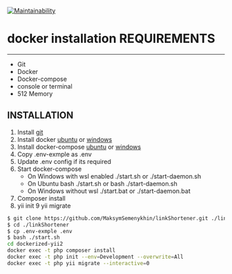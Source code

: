 [![Maintainability](https://api.codeclimate.com/v1/badges/8a8b4d505c1f7ecba52c/maintainability)](https://codeclimate.com/github/MaksymSemenykhin/linkShortener/maintainability)
# docker installation REQUIREMENTS
------------
  - Git
  - Docker 
  - Docker-compose
  - console or terminal
  - 512 Memory 
  
INSTALLATION
------------
1. Install [git](https://git-scm.com/book/en/v2/Getting-Started-Installing-Git)
2. Install docker [ubuntu](https://docs.docker.com/engine/install/ubuntu/) or [windows](https://docs.docker.com/engine/install/ubuntu/)
3. Install docker-compose [ubuntu](https://docs.docker.com/compose/install/#linux) or [windows](https://docs.docker.com/compose/install/#windows)
4. Copy .env-exmple as .env
5. Update .env config if its required
6. Start docker-compose
    * On Windows with wsl enabled ./start.sh or ./start-daemon.sh
    * On Ubuntu bash ./start.sh or bash ./start-daemon.sh
    * On Windows without wsl ./start.bat or ./start-daemon.bat
7. Composer install
8. yii init
9 yii migrate


```sh
$ git clone https://github.com/MaksymSemenykhin/linkShortener.git ./linkShortener
$ cd ./linkShortener
$ cp .env-exmple .env
$ bash ./start.sh
cd dockerized-yii2
docker exec -t php composer install
docker exec -t php init --env=Development --overwrite=All
docker exec -t php yii migrate --interactive=0
```
